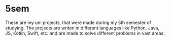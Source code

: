 # 5sem
These are my uni projects, that were made during my 5th semester of studying. The projects are writen in different languages like Python, Java, JS, Kotlin, Swift, etc. and are made to solve different problems in vast areas.
